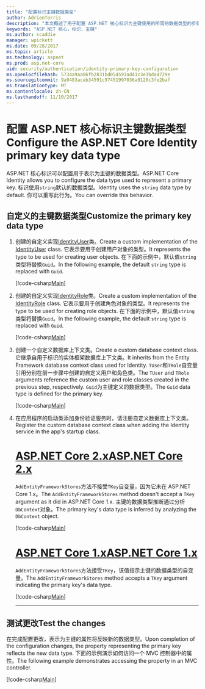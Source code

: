 ```yaml
---
title: "配置标识主键数据类型"
author: AdrienTorris
description: "本文概述了用于配置 ASP.NET 核心标识为主键使用的所需的数据类型的步骤。"
keywords: "ASP.NET 核心，标识，主键"
ms.author: scaddie
manager: wpickett
ms.date: 09/28/2017
ms.topic: article
ms.technology: aspnet
ms.prod: asp.net-core
uid: security/authentication/identity-primary-key-configuration
ms.openlocfilehash: 5734a9aa86fb2831bd054593ad41c3e3bda4729e
ms.sourcegitcommit: 9a9483aceb34591c97451997036a9120c3fe2baf
ms.translationtype: MT
ms.contentlocale: zh-CN
ms.lasthandoff: 11/10/2017
---
```

# <a name="configure-the-aspnet-core-identity-primary-key-data-type"></a><span data-ttu-id="505e3-104">配置 ASP.NET 核心标识主键数据类型</span><span class="sxs-lookup"><span data-stu-id="505e3-104">Configure the ASP.NET Core Identity primary key data type</span></span>

<span data-ttu-id="505e3-105">ASP.NET 核心标识可以配置用于表示为主键的数据类型。</span><span class="sxs-lookup"><span data-stu-id="505e3-105">ASP.NET Core Identity allows you to configure the data type used to represent a primary key.</span></span> <span data-ttu-id="505e3-106">标识使用`string`默认的数据类型。</span><span class="sxs-lookup"><span data-stu-id="505e3-106">Identity uses the `string` data type by default.</span></span> <span data-ttu-id="505e3-107">你可以重写此行为。</span><span class="sxs-lookup"><span data-stu-id="505e3-107">You can override this behavior.</span></span>

## <a name="customize-the-primary-key-data-type"></a><span data-ttu-id="505e3-108">自定义的主键数据类型</span><span class="sxs-lookup"><span data-stu-id="505e3-108">Customize the primary key data type</span></span>

1. <span data-ttu-id="505e3-109">创建的自定义实现[IdentityUser](https://docs.microsoft.com/aspnet/core/api/microsoft.aspnetcore.identity.entityframeworkcore.identityuser-1)类。</span><span class="sxs-lookup"><span data-stu-id="505e3-109">Create a custom implementation of the [IdentityUser](https://docs.microsoft.com/aspnet/core/api/microsoft.aspnetcore.identity.entityframeworkcore.identityuser-1) class.</span></span> <span data-ttu-id="505e3-110">它表示要用于创建用户对象的类型。</span><span class="sxs-lookup"><span data-stu-id="505e3-110">It represents the type to be used for creating user objects.</span></span> <span data-ttu-id="505e3-111">在下面的示例中，默认值`string`类型将替换`Guid`。</span><span class="sxs-lookup"><span data-stu-id="505e3-111">In the following example, the default `string` type is replaced with `Guid`.</span></span>

    [!code-csharp[Main](identity/sample/src/ASPNET-IdentityDemo-PrimaryKeysConfig/Models/ApplicationUser.cs?highlight=4&range=7-13)]

1. <span data-ttu-id="505e3-112">创建的自定义实现[IdentityRole](https://docs.microsoft.com/aspnet/core/api/microsoft.aspnetcore.identity.entityframeworkcore.identityrole-1)类。</span><span class="sxs-lookup"><span data-stu-id="505e3-112">Create a custom implementation of the [IdentityRole](https://docs.microsoft.com/aspnet/core/api/microsoft.aspnetcore.identity.entityframeworkcore.identityrole-1) class.</span></span> <span data-ttu-id="505e3-113">它表示要用于创建角色对象的类型。</span><span class="sxs-lookup"><span data-stu-id="505e3-113">It represents the type to be used for creating role objects.</span></span> <span data-ttu-id="505e3-114">在下面的示例中，默认值`string`类型将替换`Guid`。</span><span class="sxs-lookup"><span data-stu-id="505e3-114">In the following example, the default `string` type is replaced with `Guid`.</span></span>
    
    [!code-csharp[Main](identity/sample/src/ASPNET-IdentityDemo-PrimaryKeysConfig/Models/ApplicationRole.cs?highlight=3&range=7-12)]
    
1. <span data-ttu-id="505e3-115">创建一个自定义数据库上下文类。</span><span class="sxs-lookup"><span data-stu-id="505e3-115">Create a custom database context class.</span></span> <span data-ttu-id="505e3-116">它继承自用于标识的实体框架数据库上下文类。</span><span class="sxs-lookup"><span data-stu-id="505e3-116">It inherits from the Entity Framework database context class used for Identity.</span></span> <span data-ttu-id="505e3-117">`TUser`和`TRole`自变量引用分别在前一步骤中创建的自定义用户和角色类。</span><span class="sxs-lookup"><span data-stu-id="505e3-117">The `TUser` and `TRole` arguments reference the custom user and role classes created in the previous step, respectively.</span></span> <span data-ttu-id="505e3-118">`Guid`为主键定义的数据类型。</span><span class="sxs-lookup"><span data-stu-id="505e3-118">The `Guid` data type is defined for the primary key.</span></span>

    [!code-csharp[Main](identity/sample/src/ASPNET-IdentityDemo-PrimaryKeysConfig/Data/ApplicationDbContext.cs?highlight=3&range=9-26)]
    
1. <span data-ttu-id="505e3-119">在应用程序的启动类添加身份验证服务时，请注册自定义数据库上下文类。</span><span class="sxs-lookup"><span data-stu-id="505e3-119">Register the custom database context class when adding the Identity service in the app's startup class.</span></span>

    # <a name="aspnet-core-2xtabaspnetcore2x"></a>[<span data-ttu-id="505e3-120">ASP.NET Core 2.x</span><span class="sxs-lookup"><span data-stu-id="505e3-120">ASP.NET Core 2.x</span></span>](#tab/aspnetcore2x)
    
    <span data-ttu-id="505e3-121">`AddEntityFrameworkStores`方法不接受`TKey`自变量，因为它未在 ASP.NET Core 1.x。</span><span class="sxs-lookup"><span data-stu-id="505e3-121">The `AddEntityFrameworkStores` method doesn't accept a `TKey` argument as it did in ASP.NET Core 1.x.</span></span> <span data-ttu-id="505e3-122">主键的数据类型推断通过分析`DbContext`对象。</span><span class="sxs-lookup"><span data-stu-id="505e3-122">The primary key's data type is inferred by analyzing the `DbContext` object.</span></span>
    
    [!code-csharp[Main](identity/sample/src/ASPNETv2-IdentityDemo-PrimaryKeysConfig/Startup.cs?highlight=6-8&range=25-37)]
    
    # <a name="aspnet-core-1xtabaspnetcore1x"></a>[<span data-ttu-id="505e3-123">ASP.NET Core 1.x</span><span class="sxs-lookup"><span data-stu-id="505e3-123">ASP.NET Core 1.x</span></span>](#tab/aspnetcore1x)
    
    <span data-ttu-id="505e3-124">`AddEntityFrameworkStores`方法接受`TKey`，该值指示主键的数据类型的自变量。</span><span class="sxs-lookup"><span data-stu-id="505e3-124">The `AddEntityFrameworkStores` method accepts a `TKey` argument indicating the primary key's data type.</span></span>
    
    [!code-csharp[Main](identity/sample/src/ASPNET-IdentityDemo-PrimaryKeysConfig/Startup.cs?highlight=9-11&range=39-55)]
    
    ---

## <a name="test-the-changes"></a><span data-ttu-id="505e3-125">测试更改</span><span class="sxs-lookup"><span data-stu-id="505e3-125">Test the changes</span></span>

<span data-ttu-id="505e3-126">在完成配置更改，表示为主键的属性将反映新的数据类型。</span><span class="sxs-lookup"><span data-stu-id="505e3-126">Upon completion of the configuration changes, the property representing the primary key reflects the new data type.</span></span> <span data-ttu-id="505e3-127">下面的示例演示如何访问一个 MVC 控制器中的属性。</span><span class="sxs-lookup"><span data-stu-id="505e3-127">The following example demonstrates accessing the property in an MVC controller.</span></span>

[!code-csharp[Main](identity/sample/src/ASPNET-IdentityDemo-PrimaryKeysConfig/Controllers/AccountController.cs?name=snippet_GetCurrentUserId&highlight=6)]
